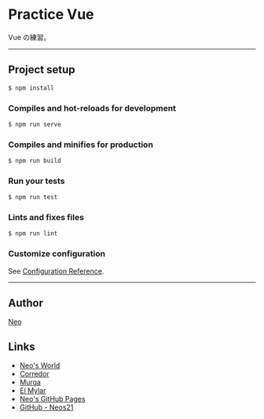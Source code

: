 # Practice Vue

Vue の練習。


---


## Project setup

```sh
$ npm install
```

### Compiles and hot-reloads for development

```sh
$ npm run serve
```

### Compiles and minifies for production

```sh
$ npm run build
```

### Run your tests

```sh
$ npm run test
```

### Lints and fixes files

```sh
$ npm run lint
```

### Customize configuration

See [Configuration Reference](https://cli.vuejs.org/config/).


---


## Author

[Neo](http://neo.s21.xrea.com/)


## Links

- [Neo's World](http://neo.s21.xrea.com/)
- [Corredor](http://neos21.hatenablog.com/)
- [Murga](http://neos21.hatenablog.jp/)
- [El Mylar](http://neos21.hateblo.jp/)
- [Neo's GitHub Pages](https://neos21.github.io/)
- [GitHub - Neos21](https://github.com/Neos21/)
